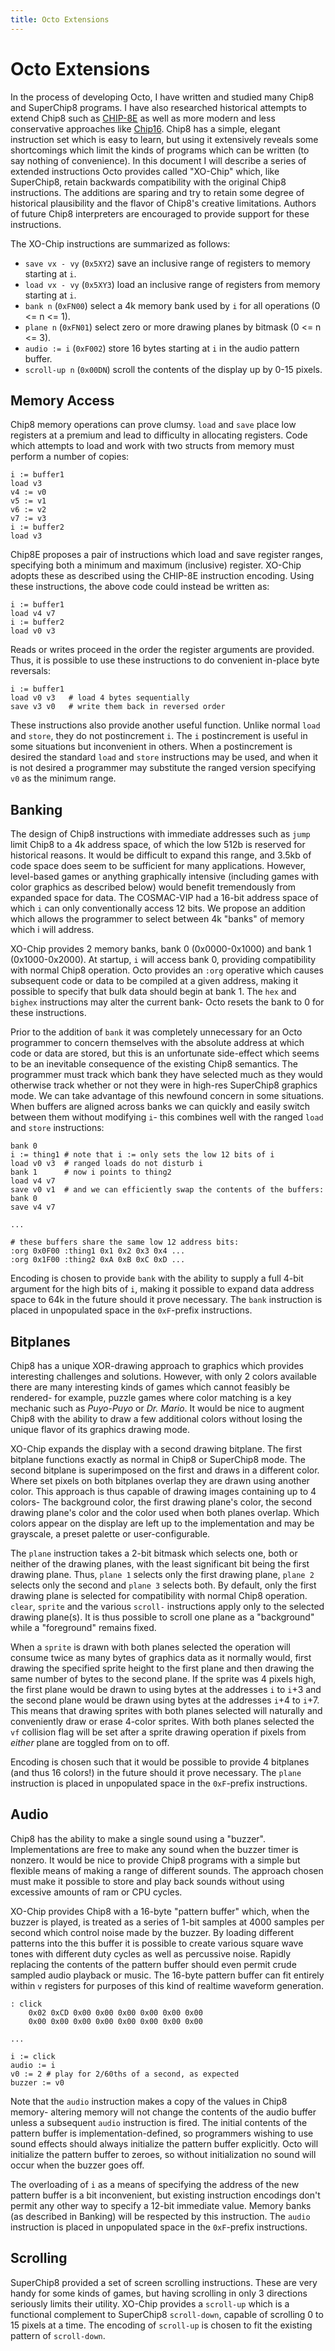 ```yaml
---
title: Octo Extensions
---
```


Octo Extensions
===============
In the process of developing Octo, I have written and studied many Chip8 and SuperChip8 programs. I have also researched historical attempts to extend Chip8 such as [CHIP-8E](http://mattmik.com/downloads/viper/Volume2Issue08_09.pdf) as well as more modern and less conservative approaches like [Chip16](https://github.com/chip16/chip16). Chip8 has a simple, elegant instruction set which is easy to learn, but using it extensively reveals some shortcomings which limit the kinds of programs which can be written (to say nothing of convenience). In this document I will describe a series of extended instructions Octo provides called "XO-Chip" which, like SuperChip8, retain backwards compatibility with the original Chip8 instructions. The additions are sparing and try to retain some degree of historical plausibility and the flavor of Chip8's creative limitations. Authors of future Chip8 interpreters are encouraged to provide support for these instructions.

The XO-Chip instructions are summarized as follows:

- `save vx - vy` (`0x5XY2`) save an inclusive range of registers to memory starting at `i`.
- `load vx - vy` (`0x5XY3`) load an inclusive range of registers from memory starting at `i`.
- `bank n` (`0xFN00`) select a 4k memory bank used by `i` for all operations (0 <= n <= 1).
- `plane n` (`0xFN01`) select zero or more drawing planes by bitmask (0 <= n <= 3).
- `audio := i` (`0xF002`) store 16 bytes starting at `i` in the audio pattern buffer.
- `scroll-up n` (`0x00DN`) scroll the contents of the display up by 0-15 pixels.

Memory Access
-------------
Chip8 memory operations can prove clumsy. `load` and `save` place low registers at a premium and lead to difficulty in allocating registers. Code which attempts to load and work with two structs from memory must perform a number of copies:

	i := buffer1
	load v3
	v4 := v0
	v5 := v1
	v6 := v2
	v7 := v3
	i := buffer2
	load v3

Chip8E proposes a pair of instructions which load and save register ranges, specifying both a minimum and maximum (inclusive) register. XO-Chip adopts these as described using the CHIP-8E instruction encoding. Using these instructions, the above code could instead be written as:

	i := buffer1
	load v4 v7
	i := buffer2
	load v0 v3

Reads or writes proceed in the order the register arguments are provided. Thus, it is possible to use these instructions to do convenient in-place byte reversals:

	i := buffer1
	load v0 v3   # load 4 bytes sequentially
	save v3 v0   # write them back in reversed order

These instructions also provide another useful function. Unlike normal `load` and `store`, they do not postincrement `i`. The `i` postincrement is useful in some situations but inconvenient in others. When a postincrement is desired the standard `load` and `store` instructions may be used, and when it is not desired a programmer may substitute the ranged version specifying `v0` as the minimum range.

Banking
-------
The design of Chip8 instructions with immediate addresses such as `jump` limit Chip8 to a 4k address space, of which the low 512b is reserved for historical reasons. It would be difficult to expand this range, and 3.5kb of code space does seem to be sufficient for many applications. However, level-based games or anything graphically intensive (including games with color graphics as described below) would benefit tremendously from expanded space for data. The COSMAC-VIP had a 16-bit address space of which `i` can only conventionally access 12 bits. We propose an addition which allows the programmer to select between 4k "banks" of memory which i will address.

XO-Chip provides 2 memory banks, bank 0 (0x0000-0x1000) and bank 1 (0x1000-0x2000). At startup, `i` will access bank 0, providing compatibility with normal Chip8 operation. Octo provides an `:org` operative which causes subsequent code or data to be compiled at a given address, making it possible to specify that bulk data should begin at bank 1. The `hex` and `bighex` instructions may alter the current bank- Octo resets the bank to 0 for these instructions.

Prior to the addition of `bank` it was completely unnecessary for an Octo programmer to concern themselves with the absolute address at which code or data are stored, but this is an unfortunate side-effect which seems to be an inevitable consequence of the existing Chip8 semantics. The programmer must track which bank they have selected much as they would otherwise track whether or not they were in high-res SuperChip8 graphics mode. We can take advantage of this newfound concern in some situations. When buffers are aligned across banks we can quickly and easily switch between them without modifying `i`- this combines well with the ranged `load` and `store` instructions:

	bank 0
	i := thing1 # note that i := only sets the low 12 bits of i
	load v0 v3  # ranged loads do not disturb i
	bank 1      # now i points to thing2
	load v4 v7
	save v0 v1  # and we can efficiently swap the contents of the buffers:
	bank 0
	save v4 v7
	
	...
	
	# these buffers share the same low 12 address bits:
	:org 0x0F00 :thing1 0x1 0x2 0x3 0x4 ...
	:org 0x1F00 :thing2 0xA 0xB 0xC 0xD ...


Encoding is chosen to provide `bank` with the ability to supply a full 4-bit argument for the high bits of `i`, making it possible to expand data address space to 64k in the future should it prove necessary. The `bank` instruction is placed in unpopulated space in the `0xF`-prefix instructions.

Bitplanes
---------
Chip8 has a unique XOR-drawing approach to graphics which provides interesting challenges and solutions. However, with only 2 colors available there are many interesting kinds of games which cannot feasibly be rendered- for example, puzzle games where color matching is a key mechanic such as _Puyo-Puyo_ or _Dr. Mario_. It would be nice to augment Chip8 with the ability to draw a few additional colors without losing the unique flavor of its graphics drawing mode.

XO-Chip expands the display with a second drawing bitplane. The first bitplane functions exactly as normal in Chip8 or SuperChip8 mode. The second bitplane is superimposed on the first and draws in a different color. Where set pixels on both bitplanes overlap they are drawn using another color. This approach is thus capable of drawing images containing up to 4 colors- The background color, the first drawing plane's color, the second drawing plane's color and the color used when both planes overlap. Which colors appear on the display are left up to the implementation and may be grayscale, a preset palette or user-configurable.

The `plane` instruction takes a 2-bit bitmask which selects one, both or neither of the drawing planes, with the least significant bit being the first drawing plane. Thus, `plane 1` selects only the first drawing plane, `plane 2` selects only the second and `plane 3` selects both. By default, only the first drawing plane is selected for compatibility with normal Chip8 operation. `clear`, `sprite` and the various `scroll-` instructions apply only to the selected drawing plane(s). It is thus possible to scroll one plane as a "background" while a "foreground" remains fixed.

When a `sprite` is drawn with both planes selected the operation will consume twice as many bytes of graphics data as it normally would, first drawing the specified sprite height to the first plane and then drawing the same number of bytes to the second plane. If the sprite was 4 pixels high, the first plane would be drawn to using bytes at the addresses `i` to `i`+3 and the second plane would be drawn using bytes at the addresses `i`+4 to `i`+7. This means that drawing sprites with both planes selected will naturally and conveniently draw or erase 4-color sprites. With both planes selected the `vf` collision flag will be set after a sprite drawing operation if pixels from _either_ plane are toggled from on to off.

Encoding is chosen such that it would be possible to provide 4 bitplanes (and thus 16 colors!) in the future should it prove necessary. The `plane` instruction is placed in unpopulated space in the `0xF`-prefix instructions.

Audio
-----
Chip8 has the ability to make a single sound using a "buzzer". Implementations are free to make any sound when the buzzer timer is nonzero. It would be nice to provide Chip8 programs with a simple but flexible means of making a range of different sounds. The approach chosen must make it possible to store and play back sounds without using excessive amounts of ram or CPU cycles.

XO-Chip provides Chip8 with a 16-byte "pattern buffer" which, when the buzzer is played, is treated as a series of 1-bit samples at 4000 samples per second which control noise made by the buzzer. By loading different patterns into the this buffer it is possible to create various square wave tones with different duty cycles as well as percussive noise. Rapidly replacing the contents of the pattern buffer should even permit crude sampled audio playback or music. The 16-byte pattern buffer can fit entirely within `v` registers for purposes of this kind of realtime waveform generation.

	: click
		0x02 0xCD 0x00 0x00 0x00 0x00 0x00 0x00
		0x00 0x00 0x00 0x00 0x00 0x00 0x00 0x00
	
	...
	
	i := click
	audio := i
	v0 := 2 # play for 2/60ths of a second, as expected
	buzzer := v0

Note that the `audio` instruction makes a copy of the values in Chip8 memory- altering memory will not change the contents of the audio buffer unless a subsequent `audio` instruction is fired. The initial contents of the pattern buffer is implementation-defined, so programmers wishing to use sound effects should always initialize the pattern buffer explicitly. Octo will initialize the pattern buffer to zeroes, so without initialization no sound will occur when the buzzer goes off. 

The overloading of `i` as a means of specifying the address of the new pattern buffer is a bit inconvenient, but existing instruction encodings don't permit any other way to specify a 12-bit immediate value. Memory banks (as described in Banking) will be respected by this instruction. The `audio` instruction is placed in unpopulated space in the `0xF`-prefix instructions.

Scrolling
---------
SuperChip8 provided a set of screen scrolling instructions. These are very handy for some kinds of games, but having scrolling in only 3 directions seriously limits their utility. XO-Chip provides a `scroll-up` which is a functional complement to SuperChip8 `scroll-down`, capable of scrolling 0 to 15 pixels at a time. The encoding of `scroll-up` is chosen to fit the existing pattern of `scroll-down`.
